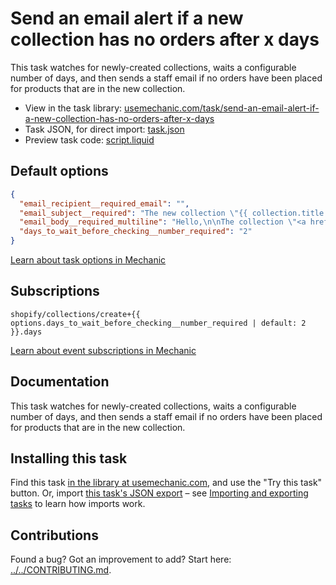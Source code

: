 # Send an email alert if a new collection has no orders after x days

This task watches for newly-created collections, waits a configurable number of days, and then sends a staff email if no orders have been placed for products that are in the new collection.

* View in the task library: [usemechanic.com/task/send-an-email-alert-if-a-new-collection-has-no-orders-after-x-days](https://usemechanic.com/task/send-an-email-alert-if-a-new-collection-has-no-orders-after-x-days)
* Task JSON, for direct import: [task.json](../../tasks/send-an-email-alert-if-a-new-collection-has-no-orders-after-x-days.json)
* Preview task code: [script.liquid](./script.liquid)

## Default options

```json
{
  "email_recipient__required_email": "",
  "email_subject__required": "The new collection \"{{ collection.title }}\" has no orders yet",
  "email_body__required_multiline": "Hello,\n\nThe collection \"<a href=\"https://{{ shop.domain }}/collections/{{ collection.handle }}\">{{ collection.title }}</a>\" was created on {{ collection.created_at | date: \"%Y-%m-%d\" }}, and no orders have yet been made for products in this collection.\n\nThanks,\nMechanic, for {{ shop.name }}",
  "days_to_wait_before_checking__number_required": "2"
}
```

[Learn about task options in Mechanic](https://docs.usemechanic.com/article/471-task-options)

## Subscriptions

```liquid
shopify/collections/create+{{ options.days_to_wait_before_checking__number_required | default: 2 }}.days
```

[Learn about event subscriptions in Mechanic](https://docs.usemechanic.com/article/408-subscriptions)

## Documentation

This task watches for newly-created collections, waits a configurable number of days, and then sends a staff email if no orders have been placed for products that are in the new collection.

## Installing this task

Find this task [in the library at usemechanic.com](https://usemechanic.com/task/send-an-email-alert-if-a-new-collection-has-no-orders-after-x-days), and use the "Try this task" button. Or, import [this task's JSON export](../../tasks/send-an-email-alert-if-a-new-collection-has-no-orders-after-x-days.json) – see [Importing and exporting tasks](https://docs.usemechanic.com/article/505-importing-and-exporting-tasks) to learn how imports work.

## Contributions

Found a bug? Got an improvement to add? Start here: [../../CONTRIBUTING.md](../../CONTRIBUTING.md).
